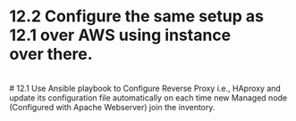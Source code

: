 # 12.2 Configure the same setup as 12.1 over AWS using instance over there.
<br>
# 12.1 Use Ansible playbook to Configure Reverse Proxy i.e., HAproxy and update its configuration file automatically on each time new Managed node (Configured with Apache Webserver) join the inventory.
